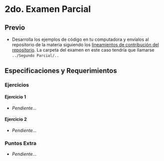 # 2do. Examen Parcial

## Previo

- Desarrolla los ejemplos de código en tu computadora y envíalos al repositorio de la materia siguiendo los [lineamientos de contribución del repositorio](https://github.com/AnhellO/DAS_Sistemas#contributing). La carpeta del examen en este caso tendría que llamarse `../Segundo Parcial/..`

## Especificaciones y Requerimientos

### Ejercicios

#### Ejercicio 1

* _Pendiente..._

#### Ejercicio 2

* _Pendiente..._

### Puntos Extra

* _Pendiente..._